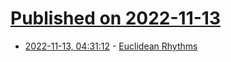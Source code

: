 # [Published on 2022-11-13](index.md)

* [2022-11-13, 04:31:12](https://news.ycombinator.com/item?id=33580074) - [Euclidean Rhythms](https://observablehq.com/@toja/euclidean-rhythms)
